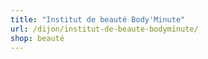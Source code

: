 ```yaml
---
title: "Institut de beauté Body'Minute"
url: /dijon/institut-de-beaute-bodyminute/
shop: beauté
---
```

